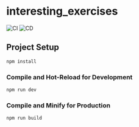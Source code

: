 # interesting_exercises

![CI](https://github.com/Hitotsubashi/cicd-study/actions/workflows/ci.yml/badge.svg) 
![CD](https://github.com/Hitotsubashi/cicd-study/actions/workflows/cd.yml/badge.svg)


## Project Setup

```sh
npm install
```

### Compile and Hot-Reload for Development

```sh
npm run dev
```

### Compile and Minify for Production

```sh
npm run build
```
